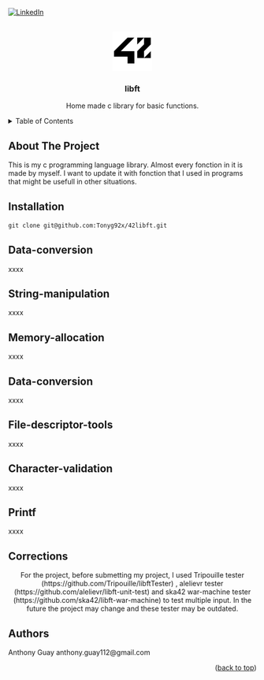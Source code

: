 <div id="top"></div>

[![LinkedIn][linkedin-shield]][linkedin-url]

<!-- PROJECT LOGO -->
<br />
<div align="center">
  <a href="https://github.com/github_username/repo_name">
    <img src="images/42_Logo.svg.png" alt="Logo" width="80" height="80">
  </a>

<h3 align="center">libft</h3>

  <p align="center">
    Home made c library for basic functions.
  </p>
</div>

<!-- TABLE OF CONTENTS -->
<details>
  <summary>Table of Contents</summary>
  <ol>
    <li>
      <a href="#about-the-project">About The Project</a>
    </li>
    <li>
      <a href="#installation">Installation</a>
    </li>
     <li>
      <a href="#Data-conversion">Data-conversion</a>
    </li>
    <li>
      <a href="#String-manipulation">String-manipulation</a>
    </li>
    <li>
      <a href="#Memory-allocation">Memory-allocation</a>
    </li>
    <li>
      <a href="#Memory-manipulation">Memory-manipulation</a>
    </li>    
    <li>
      <a href="#File-descriptor-tools">File-descriptor-tools</a>
    </li>
    <li>
      <a href="#Printf">Printf</a>
    </li>
    <li>
      <a href="#Character-validation">Character-validation</a>
    </li>
    <li>
      <a href="#Corrections">Corrections</a>
    </li>
    <li>
      <a href="#Authors">Authors</a>
    </li>
  </ol>
</details>

<!-- ABOUT THE PROJECT -->
## About The Project

<p align="left">
  This is my c programming language library. Almost every fonction in it is made by myself. I want to update it with fonction that I used in programs that might be usefull in other situations.

 <!-- INSTALLATION -->
## Installation
```markdown
git clone git@github.com:Tonyg92x/42libft.git
```
<!-- DATA-CONVERSION -->
## Data-conversion
<p align="left">
  xxxx
  
<!-- STRING-MANIPULATION -->
## String-manipulation
<p align="left">
  xxxx
  
<!-- MEMORY-ALLOCATION -->
## Memory-allocation
<p align="left">
  xxxx
  
<!-- MEMORY_MANIPULATION -->
## Data-conversion
<p align="left">
  xxxx
  
<!-- FILE-DESCRIPTOR-TOOLS -->
## File-descriptor-tools
<p align="left">
  xxxx
  
<!-- CHARACTER-VALIDATION -->
## Character-validation
<p align="left">
  xxxx
  
<!-- PRINTF -->
## Printf
<p align="left">
  xxxx
 
 <!-- CORRECTIONS -->
## Corrections
<p align="center">
  For the project, before submetting my project, I used Tripouille tester (https://github.com/Tripouille/libftTester) , 
alelievr tester (https://github.com/alelievr/libft-unit-test) and ska42 war-machine tester (https://github.com/ska42/libft-war-machine) to test multiple input. In the future the project may change and these tester may be outdated. 

<!-- Authors -->
## Authors
<p align="left">
  Anthony Guay anthony.guay112@gmail.com
<p align="right">(<a href="#top">back to top</a>)</p>

<!-- MARKDOWN LINKS & IMAGES -->
<!-- https://www.markdownguide.org/basic-syntax/#reference-style-links -->
[linkedin-shield]: https://img.shields.io/badge/-LinkedIn-black.svg?style=for-the-badge&logo=linkedin&colorB=555
[linkedin-url]: https://www.linkedin.com/in/anthony-guay-75b27421b/
[product-screenshot]: images/screenshot.png
